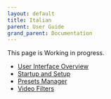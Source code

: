 ```yaml
---
layout: default
title: Italian
parent: User Guide
grand_parent: Documentation
---
```


This page is Working in progress.

- [User Interface Overview](1-User_Interface_Overview_it.pdf)  
- [Startup and Setup](2-Startup_and_Setup_it.pdf)
- [Presets Manager](3-Presets_Manager_it.pdf)
- [Video Filters](4-Video_filters_it.pdf)
